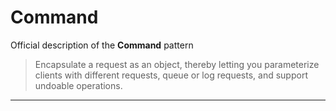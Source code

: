 # Command

Official description of the **Command** pattern
> Encapsulate a request as an object, thereby letting you parameterize clients with different requests, queue or log requests, and support undoable operations.

---
